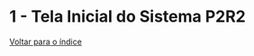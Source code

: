 # 1 - Tela Inicial do Sistema P2R2








[Voltar para o índice][1]

[1]:https://github.com/marcellobenigno/p2r2-doc
